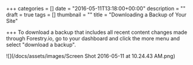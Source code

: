 +++
categories = []
date = "2016-05-11T13:18:00+00:00"
description = ""
draft = true
tags = []
thumbnail = ""
title = "Downloading a Backup of Your Site"

+++
To download a backup that includes all recent content changes made through Forestry.io, go to your dashboard and click the more menu and select "download a backup".

![](/docs/assets/images/Screen Shot 2016-05-11 at 10.24.43 AM.png)